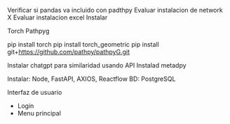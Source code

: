 
Verificar si pandas va incluido con padthpy
Evaluar instalacion de network X
Evaluar instalacion excel
Instalar 


Torch
Pathpyg

pip install torch
pip install torch_geometric
pip install git+https://github.com/pathpy/pathpyG.git

Instalar chatgpt para similaridad usando API
Instalad metadpy

Instalar: Node, FastAPI, AXIOS, Reactflow
BD: PostgreSQL


Interfaz de usuario
- Login
- Menu principal
